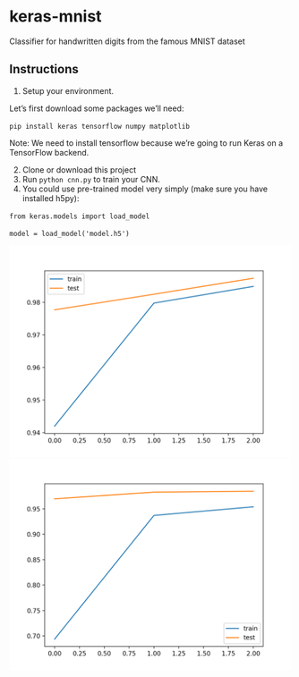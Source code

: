 # keras-mnist

Classifier for handwritten digits from the famous MNIST dataset

## Instructions

1. Setup your environment.

Let’s first download some packages we’ll need:

``pip install keras tensorflow numpy matplotlib``

Note: We need to install tensorflow because we’re going to run Keras on a TensorFlow backend.

2. Clone or download this project
3. Run ``python cnn.py`` to train your CNN.
5. You could use pre-trained model very simply (make sure you have installed h5py):

``from keras.models import load_model``

``model = load_model('model.h5')``

![without_drop](https://github.com/Dartrisen/keras-mnist/blob/master/without_drop.png)
![with_drop](https://github.com/Dartrisen/keras-mnist/blob/master/with_drop.png)
